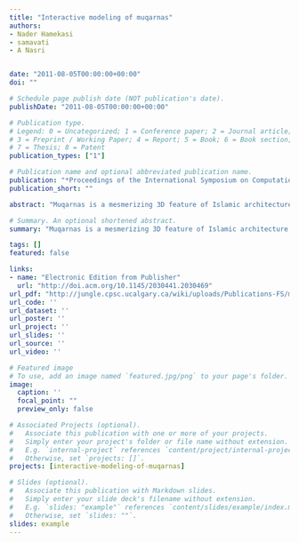 ```yaml
---
title: "Interactive modeling of muqarnas"
authors:
- Nader Hamekasi
- samavati
- A Nasri


date: "2011-08-05T00:00:00+00:00"
doi: ""

# Schedule page publish date (NOT publication's date).
publishDate: "2011-08-05T00:00:00+00:00"

# Publication type.
# Legend: 0 = Uncategorized; 1 = Conference paper; 2 = Journal article;
# 3 = Preprint / Working Paper; 4 = Report; 5 = Book; 6 = Book section;
# 7 = Thesis; 8 = Patent
publication_types: ["1"]

# Publication name and optional abbreviated publication name.
publication: "*Proceedings of the International Symposium on Computational Aesthetics in Graphics, Visualization, and Imaging (ACM)*"
publication_short: ""

abstract: "Muqarnas is a mesmerizing 3D feature of Islamic architecture that exhibit intricate geometry. Such designs are composed of several basic structures combined in successive layers, producing complicated 3D surfaces. In this paper we propose a new approach for interactive modelling of muqarnas based on their layered structure. As a guidance for the modeling workflow, floor plans are used. We also discuss how to edit the resulting models and how to automatically generate new forms."

# Summary. An optional shortened abstract.
summary: "Muqarnas is a mesmerizing 3D feature of Islamic architecture that exhibit intricate geometry. Such designs are composed of several basic structures combined in successive layers, producing complicated 3D surfaces. In this paper we propose a new approach for interactive modelling of muqarnas based on their layered structure. As a guidance for the modeling workflow, floor plans are used. We also discuss how to edit the resulting models and how to automatically generate new forms...."

tags: []
featured: false

links:
- name: "Electronic Edition from Publisher"
  url: "http://doi.acm.org/10.1145/2030441.2030469"
url_pdf: "http://jungle.cpsc.ucalgary.ca/wiki/uploads/Publications-FS/modeling-muqarnas-cae2011-hamekasi.pdf"
url_code: ''
url_dataset: ''
url_poster: ''
url_project: ''
url_slides: ''
url_source: ''
url_video: ''

# Featured image
# To use, add an image named `featured.jpg/png` to your page's folder. 
image:
  caption: ''
  focal_point: ""
  preview_only: false

# Associated Projects (optional).
#   Associate this publication with one or more of your projects.
#   Simply enter your project's folder or file name without extension.
#   E.g. `internal-project` references `content/project/internal-project/index.md`.
#   Otherwise, set `projects: []`.
projects: [interactive-modeling-of-muqarnas]

# Slides (optional).
#   Associate this publication with Markdown slides.
#   Simply enter your slide deck's filename without extension.
#   E.g. `slides: "example"` references `content/slides/example/index.md`.
#   Otherwise, set `slides: ""`.
slides: example
---
```

